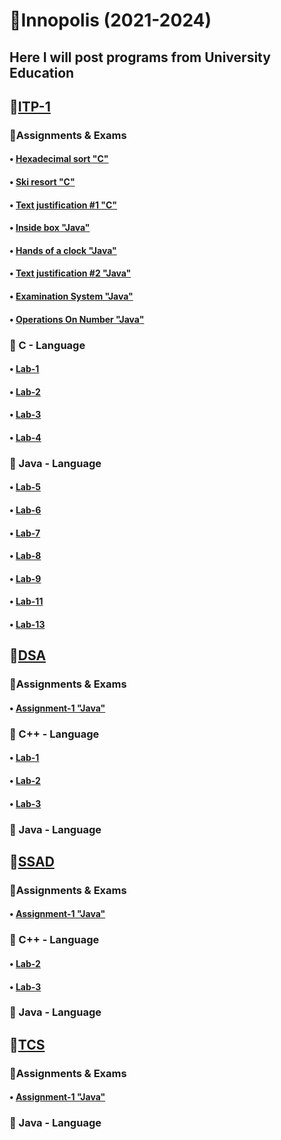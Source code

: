 # 📕Innopolis (2021-2024)
## Here I will post programs from University Education
## 📌[ITP-1](BS-Year1/ITP-1)
### 📍Assignments & Exams
#### • [Hexadecimal sort "C"](BS-Year1/ITP-1/Assignment1/HexadecimalSort.c)
#### • [Ski resort "C"](BS-Year1/ITP-1/Assignment2/SkiResort/SkiResort.c)
#### • [Text justification #1 "C"](BS-Year1/ITP-1/Assignment2/TextJustification/TextJustification.c)
#### • [Inside box "Java"](BS-Year1/ITP-1/Assignment3/HandsOfaClock/src/Main.java)
#### • [Hands of a clock "Java"](BS-Year1/ITP-1/Assignment3/InsideBox/src/Main.java)
#### • [Text justification #2 "Java"](BS-Year1/ITP-1/Assignment4/TextJustification2/src/TextJustification2.java)
#### • [Examination System "Java"](BS-Year1/ITP-1/Assignment5/ExaminationSystem/src/)
#### • [Operations On Number "Java"](BS-Year1/ITP-1/Assignment5/OperationsOnNumber/src/)
### 📍 C - Language
#### • [Lab-1](BS-Year1/ITP-1/Lab-1)
#### • [Lab-2](BS-Year1/ITP-1/Lab-2)
#### • [Lab-3](BS-Year1/ITP-1/Lab-3)
#### • [Lab-4](BS-Year1/ITP-1/Lab-4)
### 📍 Java - Language
#### • [Lab-5](BS-Year1/ITP-1/Lab-5)
#### • [Lab-6](BS-Year1/ITP-1/Lab-6)
#### • [Lab-7](BS-Year1/ITP-1/Lab-7)
#### • [Lab-8](BS-Year1/ITP-1/Lab-8)
#### • [Lab-9](BS-Year1/ITP-1/Lab-9)
#### • [Lab-11](BS-Year1/ITP-1/Lab-11)
#### • [Lab-13](BS-Year1/ITP-1/Lab-11)
## 📌[DSA](BS-Year1/DSA)
### 📍Assignments & Exams
#### • [Assignment-1 "Java"](BS-Year1/DSA/Assignment-1)
### 📍 C++ - Language
#### • [Lab-1](BS-Year1/DSA/Lab-1)
#### • [Lab-2](BS-Year1/DSA/Lab-2)
#### • [Lab-3](BS-Year1/DSA/Lab-3)
### 📍 Java - Language
####
## 📌[SSAD](BS-Year1/SSAD)
### 📍Assignments & Exams
#### • [Assignment-1 "Java"](BS-Year1/SSAD/Assignment-1)
### 📍 C++ - Language
#### • [Lab-2](BS-Year1/SSAD/Lab-2)
#### • [Lab-3](BS-Year1/SSAD/Lab-3)
### 📍 Java - Language
####
## 📌[TCS](BS-Year1/TCS)
### 📍Assignments & Exams
#### • [Assignment-1 "Java"](BS-Year1/TCS/Assignment1)
### 📍 Java - Language
